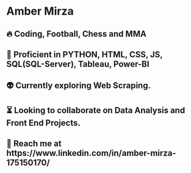 <h1>Amber Mirza</h1>                                                    

<h2>🔥 Coding, Football, Chess and MMA </h2>

<h2>👀 Proficient in PYTHON, HTML, CSS, JS, SQL(SQL-Server), Tableau, Power-BI</h2>         

<h2>👽 Currently exploring Web Scraping.</h2>

<h2>⏳ Looking to collaborate on Data Analysis and Front End Projects.</h2>

<h2>🤝 Reach me at https://www.linkedin.com/in/amber-mirza-175150170/</h2>            
